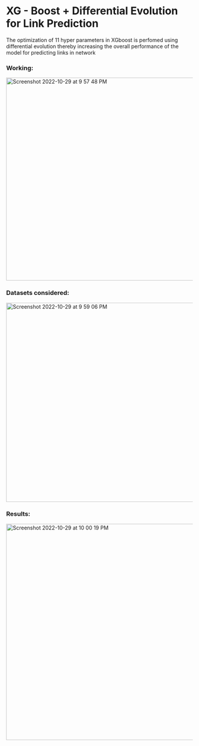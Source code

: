 # XG - Boost + Differential Evolution for Link Prediction

The optimization of 11 hyper parameters in XGboost is perfomed using differential evolution thereby increasing the overall performance of the model for predicting links in network

### Working:
<img width="547" alt="Screenshot 2022-10-29 at 9 57 48 PM" src="https://user-images.githubusercontent.com/112348271/198842561-f3f82dff-91e7-440f-a042-137b47da07ae.png">


### Datasets considered:
<img width="537" alt="Screenshot 2022-10-29 at 9 59 06 PM" src="https://user-images.githubusercontent.com/112348271/198842612-1a345c76-1925-4478-8d38-751743d17477.png">



### Results:

<img width="583" alt="Screenshot 2022-10-29 at 10 00 19 PM" src="https://user-images.githubusercontent.com/112348271/198842661-b2aee904-092b-49fa-9037-0a9613d4e939.png">

